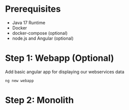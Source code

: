 # Prerequisites
- Java 17 Runtime
- Docker
- docker-compose (optional)
- node.js and Angular (optional)

# Step 1: Webapp (Optional)

Add basic angular app for displaying our webservices data

```
ng new webapp
```

# Step 2: Monolith

